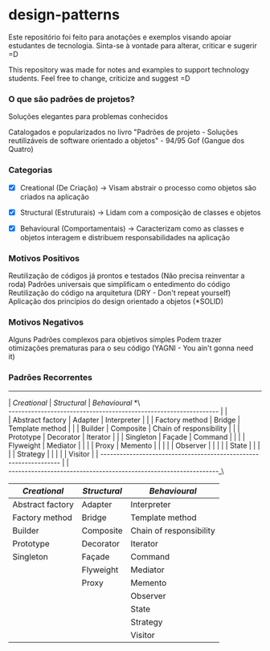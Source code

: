# design-patterns

Este repositório foi feito para anotações e exemplos visando apoiar estudantes de tecnologia. Sinta-se à vontade para alterar, criticar e sugerir =D

This repository was made for notes and examples to support technology students. Feel free to change, criticize and suggest =D


### O que são padrões de projetos?
Soluções elegantes para problemas conhecidos

Catalogados e popularizados no livro "Padrões de projeto - Soluções reutilizáveis de software orientado a objetos" - 94/95 Gof (Gangue dos Quatro)

### Categorias
- [x] Creational (De Criação) -> Visam abstrair o processo como objetos são criados na aplicação

- [x] Structural (Estruturais) -> Lidam com a composição de classes e objetos

- [x] Behavioural (Comportamentais) -> Caracterizam como as classes e objetos interagem e distribuem      responsabilidades na aplicação


### Motivos Positivos
Reutilização de códigos já prontos e testados (Não precisa reinventar a roda)
Padrões universais que simplificam o entedimento do código
Reutilização do código na arquitetura (DRY - Don't repeat yourself)
Aplicação dos princípios do design orientado a objetos (*SOLID)

### Motivos Negativos
Alguns Padrões complexos para objetivos simples
Podem trazer otimizações prematuras para o seu código (YAGNI - You ain't gonna need it)

### Padrões Recorrentes
____________________________________________________________________
|   *Creational*	|  *Structural*	  |      *Behavioural*        \*\     
----------------------------------------------------------------- | |                      
|  Abstract factory |  Adapter	      |  Interpreter              | |
|  Factory method   |  Bridge	      |  Template method          | |
|  Builder	        |  Composite      |  Chain of responsibility  | |
|  Prototype	    |  Decorator	  |  Iterator                 | |
|  Singleton	    |  Façade	      |  Command                  | |
|	                |  Flyweight	  |  Mediator                 | |
|	                |  Proxy	      |  Memento                  | |
|		            |                 |  Observer                 | |
|		            |                 |  State                    | |
|		            |                 |  Strategy                 | |
|		            |                 |  Visitor                  | |
----------------------------------------------------------------- | |              
\-----------------------------------------------------------------\_\

| *Creational*  |  *Structural*  |  *Behavioural*  | 
| ------------------- | ------------------- | ------------------- | 
|  Abstract factory |  Adapter	      |  Interpreter              | 
|  Factory method   |  Bridge	      |  Template method          | 
|  Builder	        |  Composite      |  Chain of responsibility  | 
|  Prototype	    |  Decorator	  |  Iterator                 | 
|  Singleton	    |  Façade	      |  Command                  | 
|	                |  Flyweight	  |  Mediator                 | 
|	                |  Proxy	      |  Memento                  | 
|		            |                 |  Observer                 | 
|		            |                 |  State                    | 
|		            |                 |  Strategy                 | 
|		            |                 |  Visitor                  | 